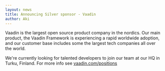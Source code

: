 ```yaml
---
layout: news
title: Announcing Silver sponsor - Vaadin
author: Aki
---
```


Vaadin is the largest open source product company in the nordics.  Our main
product, the Vaadin Framework is experiencing a rapid worldwide adoption,
and our customer base includes some the largest tech companies all over the
world.

We're currently looking for talented developers to join our team at our HQ
in Turku, Finland. For more info see [vaadin.com/positions](http://vaadin.com/positions)